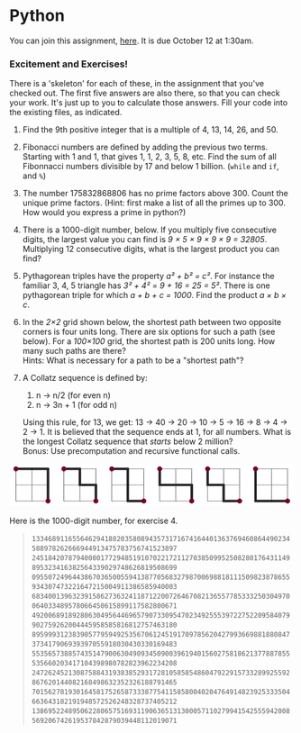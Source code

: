 # Python 

You can join this assignment, [here](https://classroom.github.com/assignment-invitations/39f415bb7b155b439c113add0f03f21c).  It is due October 12 at 1:30am.

### Excitement and Exercises!
There is a 'skeleton' for each of these, in the assignment that you've checked out.  The first five answers are also there, so that you can check your work.  It's just up to you to calculate those answers.  Fill your code into the existing files, as indicated.

1. Find the 9th positive integer that is a multiple of 4, 13, 14, 26, and 50.
2. Fibonacci numbers are defined by adding the previous two terms.  Starting with 1 and 1, that gives 1, 1, 2, 3, 5, 8, etc.  Find the sum of all Fibonnacci numbers divisible by 17 and below 1 billion.  (`while` and `if`, and `%`)
3. The number 175832868806 has no prime factors above 300.  Count the unique prime factors.  (Hint: first make a list of all the primes up to 300.  How would you express a prime in python?)
4. There is a 1000-digit number, below.  If you multiply five consecutive digits, the largest value you can find is _9 × 5 × 9 × 9 × 9 = 32805_.  Multiplying 12 consecutive digits, what is the largest product you can find?
5. Pythagorean triples have the property _a² + b² = c²_.  For instance the familiar 3, 4, 5 triangle has _3² + 4² = 9 + 16 = 25 = 5²_.  There is one pythagorean triple for which _a + b + c = 1000_.  Find the product _a × b × c_.
6. In the _2×2_ grid shown below, the shortest path between two opposite corners is four units long.  There are six options for such a path (see below).  For a _100×100_ grid, the shortest path is 200 units long.  How many such paths are there? </br>
   Hints: What is necessary for a path to be a "shortest path"?
7. A Collatz sequence is defined by:
   1. n → n/2 (for even n)
   2. n → 3n + 1 (for odd n)
 
   Using this rule, for 13, we get: 13 → 40 → 20 → 10 → 5 → 16 → 8 → 4 → 2 → 1.
   It is believed that the sequence ends at 1, for all numbers.  What is the longest Collatz sequence that _starts_ below 2 million?</br>
   Bonus: Use precomputation and recursive functional calls.

![Paths](paths.png?raw=true "Paths")

Here is the 1000-digit number, for exercise 4.
> `1334689116556462941882035808943573171674164401363769460864490234588978262666944913475783756741523897`
> `2451842078794008017729485191070221721127038509952508280176431149895323416382564339029748626819508699`
> `0955072496443867036500559413877056832798700698818111509823878655934307473221647215004911386585940003`
> `6834001396323915862736324118712200726467082136557785333250304970064033489578066450615899117582800671`
> `4920068918928063049564469657907330954702349255539722752209584079902759262004445958585816812757463180`
> `8959993123839057795949253567061245191709785620427993669881880847373417906939397055918030430330169483`
> `5535657388574351479006304909345090039619401560275818621377887855535660203417104398980782823962234208`
> `2472624521308758843193838529317281058585486047922915733289925592867620144082168498632352326188791465`
> `7015627819301645817526587333877541158580040204764914823925333504663643182191948572526248328737405212`
> `1386952248950622806575169311906365131300057110279941542555942008569206742619537842879039448112019071`
